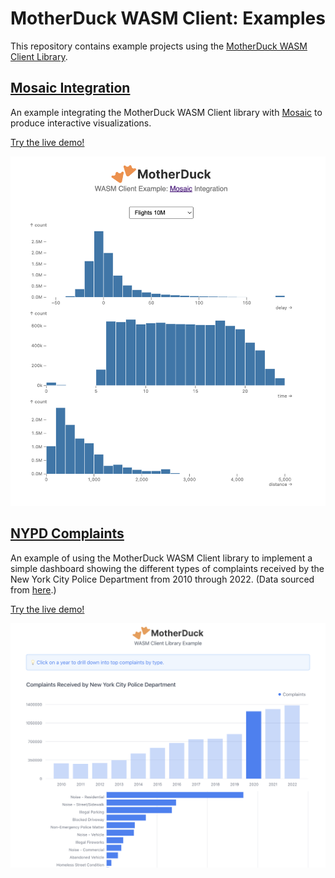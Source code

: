 # MotherDuck WASM Client: Examples

This repository contains example projects using the [MotherDuck WASM Client Library](https://www.npmjs.com/package/@motherduck/wasm-client).

## [Mosaic Integration](./examples/mosaic-integration/)

An example integrating the MotherDuck WASM Client library with [Mosaic](https://uwdata.github.io/mosaic/) to produce interactive visualizations.

[Try the live demo!](https://motherduckdb.github.io/wasm-client/mosaic-integration/)

<img src="examples/mosaic-integration/docs/mosaic-flights.png" alt="Screenshot of Mosaic Flights 10M example" width="600px">

## [NYPD Complaints](./examples/nypd-complaints/)

An example of using the MotherDuck WASM Client library to implement a simple dashboard showing the different types of complaints received by the New York City Police Department from 2010 through 2022. (Data sourced from [here](https://data.cityofnewyork.us/Social-Services/311-Service-Requests-from-2010-to-Present/erm2-nwe9).)

[Try the live demo!](https://motherduckdb.github.io/wasm-client/nypd-complaints/)

<img src="examples/nypd-complaints/docs/nypd_complaints.png" alt="Screenshot of NYPD Complaints example" width="600px">
